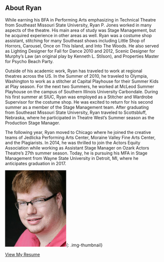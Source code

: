 About Ryan
----------

While earning his BFA in Performing Arts emphasizing in Technical Theatre from Southeast Missouri State University, Ryan P. Jones worked in many aspects of the theatre.  His main area of study was Stage Management, but he acquired experience in other areas as well.  Ryan was a costume shop assistant, stitching for many Southeast shows including  Little Shop of Horrors, Carousel, Once on This Island, and Into The Woods.  He also served as Lighting Designer for Fall for Dance 2010 and 2012, Scenic Designer for Murphy’s Law (an original play by Kenneth L. Stilson), and Properties Master for Psycho Beach Party.  

Outside of his academic work, Ryan has traveled to work at regional theatres across the US.  In the Summer of 2010, he traveled to Olympia, Washington to work as a stitcher at Capital Playhouse for their Summer Kids at Play season.  For the next two Summers, he worked at McLeod Summer Playhouse on the campus of Southern Illinois University Carbondale.  During his first summer at SIUC, Ryan was employed as a Stitcher and Wardrobe Supervisor for the costume shop.  He was excited to return for his  second summer as a member of the Stage Management team.  After graduating from Southeast Missouri State University, Ryan traveled to Scottsbluff, Nebraska, where he participated in Theatre West’s Summer season as the Production Stage Manager.  

The following year, Ryan moved to Chicago where he joined the creative teams of Jedlicka Performing Arts Center, Moraine Valley Fine Arts Center, and the Plagiarists.  In 2014, he was thrilled to join the Actors Equity Association while working as Assistant Stage Manager on Ozark Actors Theatre’s 27th summer season.  Today, he is pursuing his MFA in Stage Management from Wayne State University in Detroit, MI, where he anticipates graduation in 2017. 

![Ryan P. Jones](img/Headshot.jpg){: .img-thumbnail}

<a href="/download/Ryan-P-Jones_Resume_8-25-14.pdf" target="_blank" class="btn btn-default btn-lg">
<i class="fa fa-file-pdf-o fa-fw"></i> View My Resume
</a>
